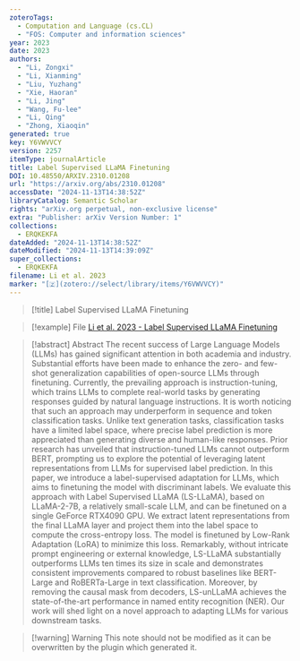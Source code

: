 ```yaml
---
zoteroTags:
  - Computation and Language (cs.CL)
  - "FOS: Computer and information sciences"
year: 2023
date: 2023
authors:
  - "Li, Zongxi"
  - "Li, Xianming"
  - "Liu, Yuzhang"
  - "Xie, Haoran"
  - "Li, Jing"
  - "Wang, Fu-lee"
  - "Li, Qing"
  - "Zhong, Xiaoqin"
generated: true
key: Y6VWVVCY
version: 2257
itemType: journalArticle
title: Label Supervised LLaMA Finetuning
DOI: 10.48550/ARXIV.2310.01208
url: "https://arxiv.org/abs/2310.01208"
accessDate: "2024-11-13T14:38:52Z"
libraryCatalog: Semantic Scholar
rights: "arXiv.org perpetual, non-exclusive license"
extra: "Publisher: arXiv Version Number: 1"
collections:
  - ERQKEKFA
dateAdded: "2024-11-13T14:38:52Z"
dateModified: "2024-11-13T14:39:09Z"
super_collections:
  - ERQKEKFA
filename: Li et al. 2023
marker: "[🇿](zotero://select/library/items/Y6VWVVCY)"
---
```


> [!title] Label Supervised LLaMA Finetuning

> [!example] File
> [Li et al. 2023 - Label Supervised LLaMA Finetuning](/Papers/PDFs/Li%20et%20al.%202023%20-%20Label%20Supervised%20LLaMA%20Finetuning.pdf)

> [!abstract] Abstract
> The recent success of Large Language Models (LLMs) has gained significant attention in both academia and industry. Substantial efforts have been made to enhance the zero- and few-shot generalization capabilities of open-source LLMs through finetuning. Currently, the prevailing approach is instruction-tuning, which trains LLMs to complete real-world tasks by generating responses guided by natural language instructions. It is worth noticing that such an approach may underperform in sequence and token classification tasks. Unlike text generation tasks, classification tasks have a limited label space, where precise label prediction is more appreciated than generating diverse and human-like responses. Prior research has unveiled that instruction-tuned LLMs cannot outperform BERT, prompting us to explore the potential of leveraging latent representations from LLMs for supervised label prediction. In this paper, we introduce a label-supervised adaptation for LLMs, which aims to finetuning the model with discriminant labels. We evaluate this approach with Label Supervised LLaMA (LS-LLaMA), based on LLaMA-2-7B, a relatively small-scale LLM, and can be finetuned on a single GeForce RTX4090 GPU. We extract latent representations from the final LLaMA layer and project them into the label space to compute the cross-entropy loss. The model is finetuned by Low-Rank Adaptation (LoRA) to minimize this loss. Remarkably, without intricate prompt engineering or external knowledge, LS-LLaMA substantially outperforms LLMs ten times its size in scale and demonstrates consistent improvements compared to robust baselines like BERT-Large and RoBERTa-Large in text classification. Moreover, by removing the causal mask from decoders, LS-unLLaMA achieves the state-of-the-art performance in named entity recognition (NER). Our work will shed light on a novel approach to adapting LLMs for various downstream tasks.

>[!warning] Warning
> This note should not be modified as it can be overwritten by the plugin which generated it.


